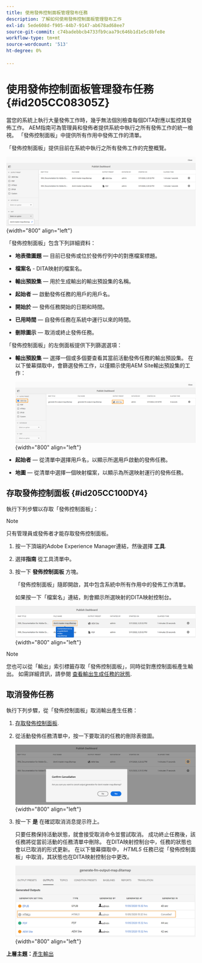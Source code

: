 ```yaml
---
title: 使用發佈控制面板管理發布任務
description: 了解如何使用發佈控制面板管理發布工作
exl-id: 5ede608d-f905-44b7-9147-ab678ad68ee7
source-git-commit: c74badebbcb4733fb9caa79c646b1d1e5c8bfe8e
workflow-type: tm+mt
source-wordcount: '513'
ht-degree: 0%

---
```


# 使用發佈控制面板管理發布任務 {#id205CC08305Z}

當您的系統上執行大量發佈工作時，幾乎無法個別檢查每個DITA對應以監控其發佈工作。 AEM指南可為管理員和發佈者提供系統中執行之所有發佈工作的統一檢視。 「發佈控制面板」中提供所有作用中發佈工作的清單。

「發佈控制面板」提供目前在系統中執行之所有發佈工作的完整概覽。

![](images/publish-dashboard.png){width="800" align="left"}

「發佈控制面板」包含下列詳細資料：

- **地表徵圖題**  — 目前已發佈或位於發佈佇列中的對應檔案標題。

- **檔案名** - DITA映射的檔案名。

- **輸出預設集**  — 用於生成輸出的輸出預設集的名稱。

- **起始者**  — 啟動發佈任務的用戶的用戶名。

- **開始於**  — 發佈任務開始的日期和時間。

- **已用時間**  — 自發佈任務在系統中運行以來的時間。

- **刪除圖示**  — 取消或終止發佈任務。

「發佈控制面板」的左側面板提供下列篩選選項：

- **輸出預設集**  — 選擇一個或多個要查看其當前活動發佈任務的輸出預設集。 在以下螢幕擷取中，會篩選發佈工作，以僅顯示使用AEM Site輸出預設集的工作：

   ![](images/publish-dashboard-preset-filter.png){width="800" align="left"}

- **起始者**  — 從清單中選擇用戶名，以顯示所選用戶啟動的發佈任務。

- **地圖**  — 從清單中選擇一個映射檔案，以顯示為所選映射運行的發佈任務。

## 存取發佈控制面板 {#id205CC100DY4}

執行下列步驟以存取「發佈控制面板」：

>[!NOTE]
>
> 只有管理員或發佈者才能存取發佈控制面板。

1. 按一下頂端的Adobe Experience Manager連結，然後選擇 **工具**.

1. 選擇&#x200B;**指南** 從工具清單中。

1. 按一下 **發佈控制面板** 方塊。

   「發佈控制面板」隨即開啟，其中包含系統中所有作用中的發佈工作清單。

   如果按一下「檔案名」連結，則會顯示所選映射的DITA映射控制台。

   ![](images/publish-dashboard-click-filename-link.png){width="800" align="left"}


>[!NOTE]
>
> 您也可以從「輸出」索引標籤存取「發佈控制面板」，同時從對應控制面板產生輸出。 如需詳細資訊，請參閱 [查看輸出生成任務的狀態](generate-output-for-a-dita-map.md#viewing_output_history).

## 取消發佈任務

執行下列步驟，從「發佈控制面板」取消輸出產生任務：

1. [存取發佈控制面板](#id205CC100DY4).

1. 從活動發佈任務清單中，按一下要取消的任務的刪除表徵圖。

   ![](images/publish-dashboard-cancel-task.png){width="800" align="left"}

1. 按一下 **是** 在確認取消消息提示符上。

   只要任務保持活動狀態，就會接受取消命令並嘗試取消。 成功終止任務後，該任務將從當前活動的任務清單中刪除。 在DITA映射控制台中，任務的狀態也會以已取消的形式更新。 在以下螢幕擷取中， *HTML5* 任務已從「發佈控制面板」中取消，其狀態也在DITA映射控制台中更改。

   ![](images/cancelled-output-task.png){width="800" align="left"}


**上層主題：**[&#x200B;產生輸出](generate-output.md)
